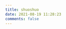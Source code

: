 ```yaml
---
title: shuoshuo
date: 2021-08-19 11:28:23
comments: false
---
```


<!-- 引用 artitalk -->
<script type="text/javascript" src="https://unpkg.com/artitalk"></script>
<!-- 存放说说的容器 -->
<div id="artitalk_main"></div>
<script>
new Artitalk({
    appId: '3AvyKAiULFV0sjRK2lb04kFn-MdYXbMMI',
    appKey: 'Ne2yFbpgQvxwjYqEQUx4qWmO'
})
</script>
